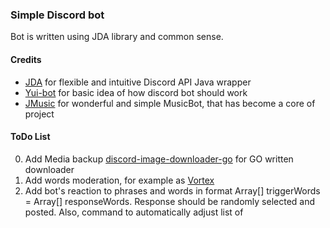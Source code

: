 ### Simple Discord bot
Bot is written using JDA library and common sense.
#### Credits
- [JDA](https://github.com/Tyrrrz/DiscordChatExporter/releases) for flexible and intuitive Discord API Java wrapper
- [Yui-bot](https://github.com/DV8FromTheWorld/Yui) for basic idea of how discord bot should work
- [JMusic](https://github.com/jagrosh/MusicBot) for wonderful and simple MusicBot, that has become a core of project
#### ToDo List
0. Add Media backup [discord-image-downloader-go](https://github.com/Seklfreak/discord-image-downloader-go) for GO written downloader
1. Add words moderation, for example as [Vortex](https://github.com/jagrosh/Vortex)
2. Add bot's reaction to phrases and words in format Array[] triggerWords = Array[] responseWords. Response should be randomly selected and posted. Also, command to automatically adjust list of 